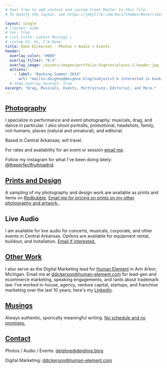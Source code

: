 ```yaml
---
# Feel free to add content and custom Front Matter to this file.
# To modify the layout, see https://jekyllrb.com/docs/themes/#overriding-theme-defaults

layout: single
# classes: wide
# toc: true
# list_title: Latest Musings ↓
# custom_h1: Hi, I'm Dane.
title: Dane Dickerson - Photos + Audio + Events
header:
  overlay_color: "#000"
  overlay_filter: "0.5"
  overlay_image: /assets/images/portfolio-highres/places-2-header.jpg
  actions:
    - label: "Booking Summer 2024"
      url: "mailto:deighne@deighne.blog?subject=I'm interested in booking a photo session or event."
  # show_overlay_excerpt: true
excerpt: "Drag, Musicals, Events, Portraiture, Editorial, and More."
---
```

## [Photography](/photos/)
I specialize in performance and event photography: musicals, drag, and dance in particular. I also shoot portraits, promotional, headshots, family, not-humans, places (natural and unnatural), and editorial.

Based in Central Arkansas; will travel.

For rates and availability for an event or session [email me](mailto:deighne@deighne.blog).

Follow my instagram for what I've been doing lately: [@theperfectfruitmadrid](https://www.instagram.com/theperfectfruitmadrid/).

## [Prints and Design](/design/)
A sampling of my photography and design work are available as prints and items on [Redbubble](https://www.redbubble.com/people/danecd/shop). [Email me for pricing on prints on my other photography and artwork.](mailto:deighne@deighne.blog).

## Live Audio
I am available for live audio for concerts, musicals, corporate, and other events in Central Arkansas. Options are available for equipment rental, buildout, and installation. [Email if interested.](mailto:deighne@deighne.blog)

## [Other Work](/marketing/)
I also serve as the Digital Marketing lead for [Human Element](https://www.human-element.com/) in Ann Arbor, Michigan. Email me at [ddickerson@human-element.com](mailto:ddickerson@human-element.com) for lead-gen and ecommerce marketing, speaking engagements, and rants about trademark law. I've worked in-house, agency, venture capital, startups, and franchise marketing over the last 10 years; here's my [LinkedIn](https://www.linkedin.com/in/danecd).

## [Musings](/musings/)
Always authentic, sporically meaningful writing. [No schedule and no promises.](/musings/)

## [Contact](/contact/)
Photos / Audio / Events: [deighne@deighne.blog](mailto:deighne@deighne.blog)

Digital Marketing: [ddickerson@human-element.com](mailto:ddickerson@human-element.com)
